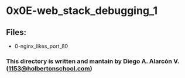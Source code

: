 # 0x0E-web_stack_debugging_1

## Files:
- 0-nginx_likes_port_80

### This directory is written and mantain by Diego A. Alarcón V. (1153@holbertonschool.com)
